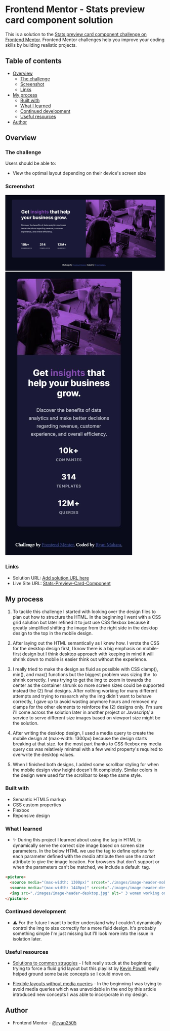 # Frontend Mentor - Stats preview card component solution

This is a solution to the [Stats preview card component challenge on Frontend Mentor](https://www.frontendmentor.io/challenges/stats-preview-card-component-8JqbgoU62). Frontend Mentor challenges help you improve your coding skills by building realistic projects.

## Table of contents

- [Overview](#overview)
  - [The challenge](#the-challenge)
  - [Screenshot](#screenshot)
  - [Links](#links)
- [My process](#my-process)
  - [Built with](#built-with)
  - [What I learned](#what-i-learned)
  - [Continued development](#continued-development)
  - [Useful resources](#useful-resources)
- [Author](#author)

## Overview

### The challenge

Users should be able to:

- View the optimal layout depending on their device's screen size

### Screenshot

![Desktop Design JPG](/design/final-desktop-screenshot.JPG?raw=true "Desktop Design")
![Mobile Design JPG](/design/final-mobile-screenshot.JPG?raw=true "Mobile Design")

### Links

- Solution URL: [Add solution URL here](https://your-solution-url.com)
- Live Site URL: [Stats-Preview-Card-Component](https://ryan2505.github.io/stats-preview-card-component-main/)

## My process

1.  To tackle this challenge I started with looking over the design files to plan out how to structure the HTML. In the beginning I went with a CSS grid solution but later refined it to just use CSS flexbox because it greatly simplified shifting the image from the right side in the desktop design to the top in the mobile design.

2.  After laying out the HTML semantically as I knew how. I wrote the CSS for the desktop design first, I know there is a big emphasis on mobile-first design but I think desktop approach with keeping in mind it will shrink down to mobile is easier think out without the experience.

3.  I really tried to make the design as fluid as possible with CSS clamp(), min(), and max() functions but the biggest problem was sizing the <img> to shrink correctly. I was trying to get the img to zoom in towards the center as the container shrunk so more screen sizes could be supported instead the (2) final designs. After nothing working for many different attempts and trying to research why the img didn't want to behave correctly, I gave up to avoid wasting anymore hours and removed my clamps for the other elements to reinforce the (2) designs only. I'm sure i'll come across the solution later in another project or Javascript/ a service to serve different size images based on viewport size might be the solution.

4.  After writing the desktop design, I used a media query to create the mobile design at (max-width: 1300px) because the design starts breaking at that size. for the most part thanks to CSS flexbox my media query css was relatively minimal with a few weird property's required to overwrite the desktop values.

5.  When I finished both designs, I added some scrollbar styling for when the mobile design view height doesn't fit completely. Similar colors in the design were used for the scrollbar to keep the same style.

### Built with

- Semantic HTML5 markup
- CSS custom properties
- Flexbox
- Reponsive design

### What I learned

- ✨ During this project I learned about using the _<picture>_ tag in HTML to dynamically serve the correct size image based on screen size parameters. In the below HTML we use the _<source>_ tag to define options for each parameter defined with the _media_ attribute then use the _scrset_ attribute to give the image location. For browsers that don't support _<picture>_ or when the parameters can't be matched, we include a default _<img>_ tag.

```html
<picture>
  <source media="(max-width: 1300px)" srcset="./images/image-header-mobile.jpg" />
  <source media="(max-width: 1440px)" srcset="./images/image-header-desktop.jpg" />
  <img src="./images/image-header-desktop.jpg" alt=" 3 women working on computers" />
</picture>
```

### Continued development

- ⚠ For the future I want to better understand why I couldn't dynamically control the img to size correctly for a more fluid design. It's probably something simple I'm just missing but I'll look more into the issue in isolation later.

### Useful resources

- [Solutions to common struggles](https://youtube.com/playlist?list=PL4-IK0AVhVjMbyomzxwNOECQwioJLxX6n) - I felt really stuck at the beginning trying to force a fluid grid layout but this playlist by [Kevin Powell](https://www.youtube.com/kepowob) really helped ground some basic concepts so I could move on.

- [Flexible layouts without media queries](https://blog.logrocket.com/flexible-layouts-without-media-queries/) - In the beginning I was trying to avoid media queries which was unavoidable in the end by this article introduced new concepts I was able to incorporate in my design.

## Author

- Frontend Mentor - [@ryan2505](https://www.frontendmentor.io/profile/ryan2505)
